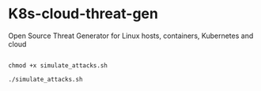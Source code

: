 # K8s-cloud-threat-gen
Open Source Threat Generator for Linux hosts, containers, Kubernetes and cloud

```

```


```
chmod +x simulate_attacks.sh
```

```
./simulate_attacks.sh
```
